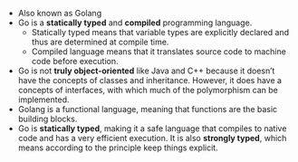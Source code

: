 * Also known as Golang
* Go is a **statically typed** and **compiled** programming language. 
    * Statically typed means that variable types are explicitly declared and thus are determined at compile time.
    * Compiled language means that it translates source code to machine code before execution.
* Go is not **truly object-oriented** like Java and C++ because it doesn’t have the concepts of classes and inheritance. However, it does have a concepts of interfaces, with which much of the polymorphism can be implemented.
* Golang is a functional language, meaning that functions are the basic building blocks.
* Go is **statically typed**, making it a safe language that compiles to native code and has a very efficient execution. It is also **strongly typed**, which means according to the principle keep things explicit.

